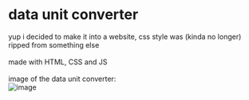 # data unit converter
yup i decided to make it into a website, css style was (kinda no longer) ripped from something else
<br>
<br>
made with HTML, CSS and JS
<br>
<br>
image of the data unit converter:
<br>
![image](https://github.com/user-attachments/assets/aee6ad38-e349-4ad2-b58c-deb023bec351)
